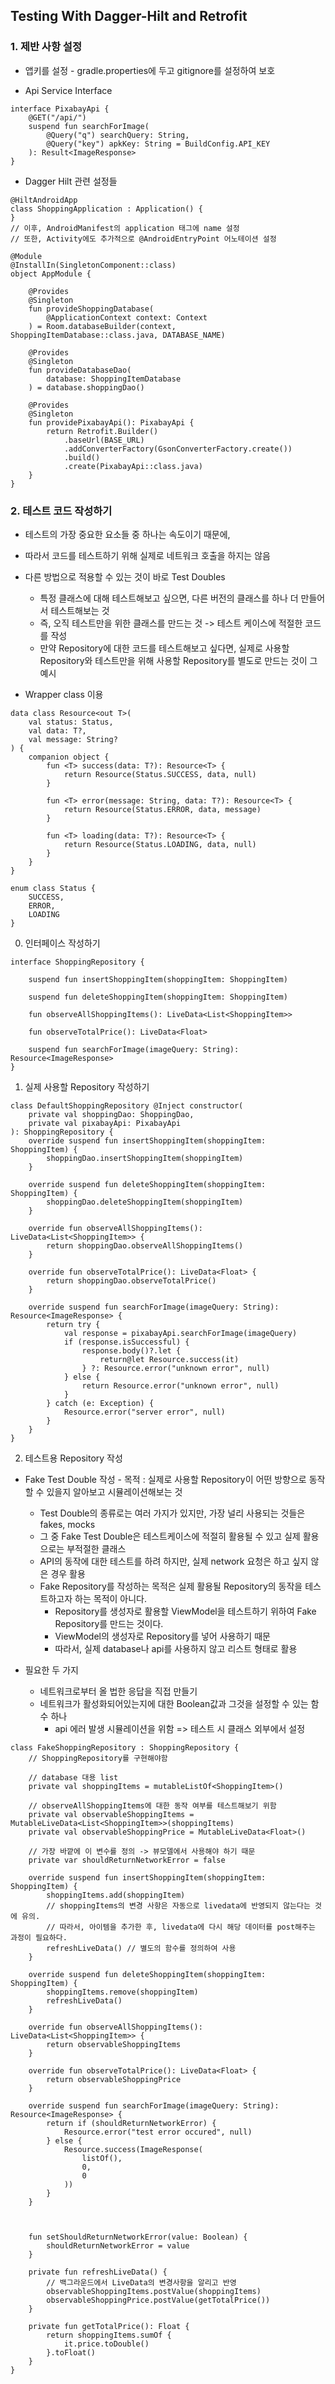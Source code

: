 ## Testing With Dagger-Hilt and Retrofit

### 1. 제반 사항 설정

* 앱키를 설정 - gradle.properties에 두고 gitignore를 설정하여 보호

* Api Service Interface
```
interface PixabayApi {
    @GET("/api/")
    suspend fun searchForImage(
        @Query("q") searchQuery: String,
        @Query("key") apkKey: String = BuildConfig.API_KEY
    ): Result<ImageResponse>
}
```

* Dagger Hilt 관련 설정들
```
@HiltAndroidApp
class ShoppingApplication : Application() {
}
// 이후, AndroidManifest의 application 태그에 name 설정
// 또한, Activity에도 추가적으로 @AndroidEntryPoint 어노테이션 설정
```

```
@Module
@InstallIn(SingletonComponent::class)
object AppModule {
    
    @Provides
    @Singleton
    fun provideShoppingDatabase(
        @ApplicationContext context: Context
    ) = Room.databaseBuilder(context, ShoppingItemDatabase::class.java, DATABASE_NAME)
    
    @Provides
    @Singleton
    fun provideDatabaseDao(
        database: ShoppingItemDatabase
    ) = database.shoppingDao()
    
    @Provides
    @Singleton
    fun providePixabayApi(): PixabayApi {
        return Retrofit.Builder()
            .baseUrl(BASE_URL)
            .addConverterFactory(GsonConverterFactory.create())
            .build()
            .create(PixabayApi::class.java)  
    } 
}
```

### 2. 테스트 코드 작성하기
* 테스트의 가장 중요한 요소들 중 하나는 속도이기 때문에,
* 따라서 코드를 테스트하기 위해 실제로 네트워크 호출을 하지는 않음
* 다른 방법으로 적용할 수 있는 것이 바로 Test Doubles
  * 특정 클래스에 대해 테스트해보고 싶으면, 다른 버전의 클래스를 하나 더 만들어서 테스트해보는 것
  * 즉, 오직 테스트만을 위한 클래스를 만드는 것 -> 테스트 케이스에 적절한 코드를 작성
  * 만약 Repository에 대한 코드를 테스트해보고 싶다면, 실제로 사용할 Repository와 테스트만을 위해 사용할 Repository를 별도로 만드는 것이 그 예시


* Wrapper class 이용
```
data class Resource<out T>(
    val status: Status,
    val data: T?,
    val message: String?
) {
    companion object {
        fun <T> success(data: T?): Resource<T> {
            return Resource(Status.SUCCESS, data, null)
        }

        fun <T> error(message: String, data: T?): Resource<T> {
            return Resource(Status.ERROR, data, message)
        }

        fun <T> loading(data: T?): Resource<T> {
            return Resource(Status.LOADING, data, null)
        }
    }
}

enum class Status {
    SUCCESS,
    ERROR,
    LOADING
}
```

0. 인터페이스 작성하기
```
interface ShoppingRepository {

    suspend fun insertShoppingItem(shoppingItem: ShoppingItem)

    suspend fun deleteShoppingItem(shoppingItem: ShoppingItem)

    fun observeAllShoppingItems(): LiveData<List<ShoppingItem>>

    fun observeTotalPrice(): LiveData<Float>

    suspend fun searchForImage(imageQuery: String): Resource<ImageResponse>
}
```


1. 실제 사용할 Repository 작성하기
```
class DefaultShoppingRepository @Inject constructor(
    private val shoppingDao: ShoppingDao,
    private val pixabayApi: PixabayApi
): ShoppingRepository {
    override suspend fun insertShoppingItem(shoppingItem: ShoppingItem) {
        shoppingDao.insertShoppingItem(shoppingItem)
    }

    override suspend fun deleteShoppingItem(shoppingItem: ShoppingItem) {
        shoppingDao.deleteShoppingItem(shoppingItem)
    }

    override fun observeAllShoppingItems(): LiveData<List<ShoppingItem>> {
        return shoppingDao.observeAllShoppingItems()
    }

    override fun observeTotalPrice(): LiveData<Float> {
        return shoppingDao.observeTotalPrice()
    }

    override suspend fun searchForImage(imageQuery: String): Resource<ImageResponse> {
        return try {
            val response = pixabayApi.searchForImage(imageQuery)
            if (response.isSuccessful) {
                response.body()?.let { 
                    return@let Resource.success(it)
                } ?: Resource.error("unknown error", null)
            } else {
                return Resource.error("unknown error", null)
            }
        } catch (e: Exception) {
            Resource.error("server error", null)
        }
    }
}
```

2. 테스트용 Repository 작성

* Fake Test Double 작성 - 목적 : 실제로 사용할 Repository이 어떤 방향으로 동작할 수 있을지 알아보고 시뮬레이션해보는 것
  * Test Double의 종류로는 여러 가지가 있지만, 가장 널리 사용되는 것들은 fakes, mocks
  * 그 중 Fake Test Double은 테스트케이스에 적절히 활용될 수 있고 실제 활용으로는 부적절한 클래스
  * API의 동작에 대한 테스트를 하려 하지만, 실제 network 요청은 하고 싶지 않은 경우 활용
  * Fake Repository를 작성하는 목적은 실제 활용될 Repository의 동작을 테스트하고자 하는 목적이 아니다.
    * Repository를 생성자로 활용할 ViewModel을 테스트하기 위하여 Fake Repository를 만드는 것이다.
    * ViewModel의 생성자로 Repository를 넣어 사용하기 때문
    * 따라서, 실제 database나 api를 사용하지 않고 리스트 형태로 활용

* 필요한 두 가지
  * 네트워크로부터 올 법한 응답을 직접 만들기
  * 네트워크가 활성화되어있는지에 대한 Boolean값과 그것을 설정할 수 있는 함수 하나
    * api 에러 발생 시뮬레이션을 위함 => 테스트 시 클래스 외부에서 설정

```
class FakeShoppingRepository : ShoppingRepository {
    // ShoppingRepository를 구현해야함

    // database 대용 list
    private val shoppingItems = mutableListOf<ShoppingItem>()

    // observeAllShoppingItems에 대한 동작 여부를 테스트해보기 위함
    private val observableShoppingItems = MutableLiveData<List<ShoppingItem>>(shoppingItems)
    private val observableShoppingPrice = MutableLiveData<Float>()

    // 가장 바깥에 이 변수를 정의 -> 뷰모델에서 사용해야 하기 때문
    private var shouldReturnNetworkError = false

    override suspend fun insertShoppingItem(shoppingItem: ShoppingItem) {
        shoppingItems.add(shoppingItem)
        // shoppingItems의 변경 사항은 자동으로 livedata에 반영되지 않는다는 것에 유의.
        // 따라서, 아이템을 추가한 후, livedata에 다시 해당 데이터를 post해주는 과정이 필요하다.
        refreshLiveData() // 별도의 함수를 정의하여 사용
    }

    override suspend fun deleteShoppingItem(shoppingItem: ShoppingItem) {
        shoppingItems.remove(shoppingItem)
        refreshLiveData()
    }

    override fun observeAllShoppingItems(): LiveData<List<ShoppingItem>> {
        return observableShoppingItems
    }

    override fun observeTotalPrice(): LiveData<Float> {
        return observableShoppingPrice
    }

    override suspend fun searchForImage(imageQuery: String): Resource<ImageResponse> {
        return if (shouldReturnNetworkError) {
            Resource.error("test error occured", null)
        } else {
            Resource.success(ImageResponse(
                listOf(),
                0, 
                0
            ))
        }
    }



    fun setShouldReturnNetworkError(value: Boolean) {
        shouldReturnNetworkError = value
    }

    private fun refreshLiveData() {
        // 백그라운드에서 LiveData의 변경사항을 알리고 반영
        observableShoppingItems.postValue(shoppingItems)
        observableShoppingPrice.postValue(getTotalPrice())
    }

    private fun getTotalPrice(): Float {
        return shoppingItems.sumOf {
            it.price.toDouble()
        }.toFloat()
    }
}
```